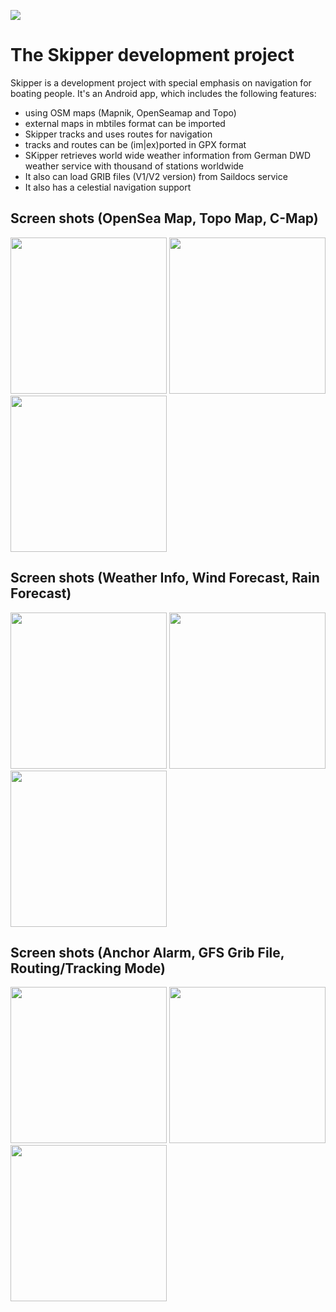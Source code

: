 ![](Skipper.jpg)

# The Skipper development project

Skipper is a development project with special emphasis on navigation for boating people. It's an Android app, which 
includes the following features:

- using OSM maps (Mapnik, OpenSeamap and Topo)
- external maps in mbtiles format can be imported
- Skipper tracks and uses routes for navigation
- tracks and routes can be (im|ex)ported in GPX format
- SKipper retrieves world wide weather information from German DWD weather service with thousand of stations worldwide
- It also can load GRIB files (V1/V2 version) from Saildocs service
- It also has a celestial navigation support

## Screen shots (OpenSea Map, Topo Map, C-Map)

<img src="./screenshots/main.png" alt="" width="250"/> <img src="./screenshots/topo.png" alt="" width="250"/> <img 
src="./screenshots/cmap.png" alt="" width="250"/>

## Screen shots (Weather Info, Wind Forecast, Rain Forecast)

<img src="./screenshots/weather.png" alt="" width="250"/> <img src="./screenshots/wind.png" alt="" width="250"/> <img 
src="./screenshots/rain.png" alt="" width="250"/>

## Screen shots (Anchor Alarm, GFS Grib File, Routing/Tracking Mode)

<img src="./screenshots/anchor.png" alt="" width="250"/> <img src="./screenshots/grib.jpg" alt="" width="250"/> <img 
src="./screenshots/routing.png" alt="" width="250"/> 